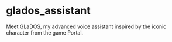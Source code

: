 # glados_assistant
Meet GLaDOS, my advanced voice assistant inspired by the iconic character from the game Portal.
